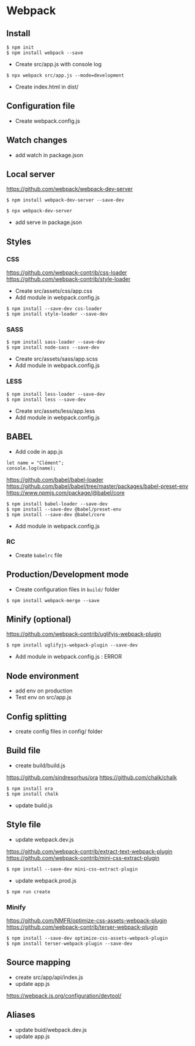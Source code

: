 # Webpack

## Install

```
$ npm init
$ npm install webpack --save
```

- Create src/app.js with console log

```
$ npx webpack src/app.js --mode=development
```

- Create index.html in dist/

## Configuration file

- Create webpack.config.js

## Watch changes

- add watch in package.json

## Local server

https://github.com/webpack/webpack-dev-server

```
$ npm install webpack-dev-server --save-dev
```

```
$ npx webpack-dev-server
```

- add serve in package.json

## Styles

### CSS

https://github.com/webpack-contrib/css-loader
https://github.com/webpack-contrib/style-loader

- Create src/assets/css/app.css
- Add module in webpack.config.js

```
$ npm install --save-dev css-loader
$ npm install style-loader --save-dev
```

### SASS

```
$ npm install sass-loader --save-dev
$ npm install node-sass --save-dev
```

- Create src/assets/sass/app.scss
- Add module in webpack.config.js

### LESS

```
$ npm install less-loader --save-dev
$ npm install less --save-dev
```

- Create src/assets/less/app.less
- Add module in webpack.config.js

## BABEL

- Add code in app.js

```
let name = "Clément";
console.log(name);
```

https://github.com/babel/babel-loader
https://github.com/babel/babel/tree/master/packages/babel-preset-env
https://www.npmjs.com/package/@babel/core

```
$ npm install babel-loader --save-dev
$ npm install --save-dev @babel/preset-env
$ npm install --save-dev @babel/core
```

- Add module in webpack.config.js

### RC

- Create `babelrc` file

## Production/Development mode

- Create configuration files in `build/` folder

```
$ npm install webpack-merge --save
```

## Minify (optional)

https://github.com/webpack-contrib/uglifyjs-webpack-plugin

```
$ npm install uglifyjs-webpack-plugin --save-dev
```

- Add module in webpack.config.js : ERROR

## Node environment

- add env on production
- Test env on src/app.js

## Config splitting

- create config files in config/ folder

## Build file

- create build/build.js

https://github.com/sindresorhus/ora
https://github.com/chalk/chalk

```
$ npm install ora
$ npm install chalk
```

- update build.js

## Style file

- update webpack.dev.js

https://github.com/webpack-contrib/extract-text-webpack-plugin
https://github.com/webpack-contrib/mini-css-extract-plugin

```
$ npm install --save-dev mini-css-extract-plugin
```

- update webpack.prod.js

```
$ npm run create
```

### Minify

https://github.com/NMFR/optimize-css-assets-webpack-plugin
https://github.com/webpack-contrib/terser-webpack-plugin

```
$ npm install --save-dev optimize-css-assets-webpack-plugin
$ npm install terser-webpack-plugin --save-dev
```

## Source mapping

- create src/app/api/index.js
- update app.js

https://webpack.js.org/configuration/devtool/

## Aliases

- update buid/webpack.dev.js
- update app.js
